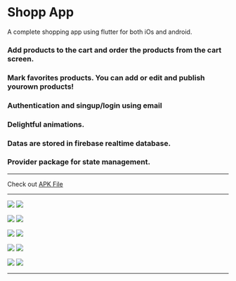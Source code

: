 # Shopp App
A complete shopping app using flutter for both iOs and android. <br>
### Add products to the cart and order the products from the cart screen. <br>
### Mark favorites products. You can add or edit and publish yourown products! <br>
### Authentication and singup/login using email <br>
### Delightful animations. <br>
### Datas are stored in firebase realtime database. <br>
### Provider package for state management. <br>
****
Check out [APK File](app-release.apk)
****



![](screenshots/1.png)
![](screenshots/2.png)

![](screenshots/3.png)
![](screenshots/4.png)

![](screenshots/5.png)
![](screenshots/6.png)

![](screenshots/7.png)
![](screenshots/8.png)

![](screenshots/9.png)
![](screenshots/10.png)



****
